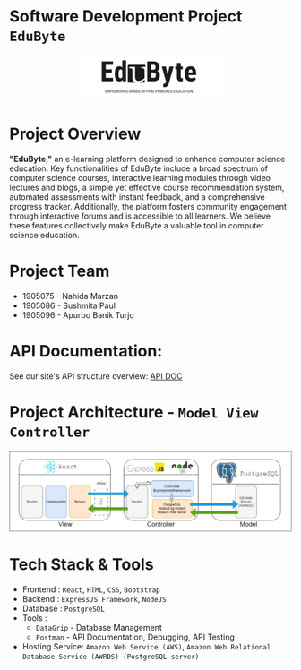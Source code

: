 # Software Development Project **`EduByte`**

<p align='center'>
<img alt="EduByte" height=50% width=50% src="Server/public/logo/EduByte_Logo.png" />
</p>

# **Project Overview**
**"EduByte,"** an e-learning platform designed to enhance computer science education. Key functionalities of EduByte include a broad spectrum of computer science courses, interactive learning modules through video lectures and blogs, a simple yet effective course recommendation system, automated assessments with instant feedback, and a comprehensive progress tracker. Additionally, the platform fosters community engagement through interactive forums and is accessible to all learners. We believe these features collectively make EduByte a valuable tool in computer science education.

# Project Team
- 1905075 - Nahida Marzan
- 1905086 - Sushmita Paul
- 1905096 - Apurbo Banik Turjo

# API Documentation: 
See our site's API structure overview: [API DOC](https://documenter.getpostman.com/view/32129219/2s9YsGhD2R)

# Project Architecture - **`Model View Controller`**
<p align='center'>
<img alt="Design Architecture" src="Server/public/architecture/archi.png" />
</p>

# **Tech Stack & Tools**

- Frontend : `React`, `HTML`, `CSS`, `Bootstrap`
- Backend : `ExpressJS Framework`, `NodeJS`
- Database : `PostgreSQL`
- Tools :
  - `DataGrip` - Database Management
  - `Postman` - API Documentation, Debugging, API Testing
- Hosting Service: `Amazon Web Service (AWS)`, `Amazon Web Relational Database Service (AWRDS) (PostgreSQL server)`
